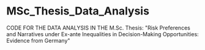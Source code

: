 # MSc_Thesis_Data_Analysis
CODE FOR THE DATA ANALYSIS IN THE M.Sc. Thesis:  "Risk Preferences and Narratives under Ex-ante Inequalities in Decision-Making Opportunities: Evidence from Germany"

